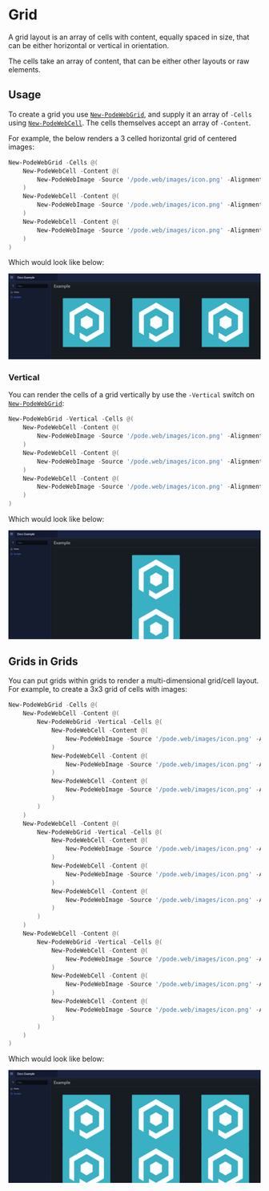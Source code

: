 # Grid

A grid layout is an array of cells with content, equally spaced in size, that can be either horizontal or vertical in orientation.

The cells take an array of content, that can be either other layouts or raw elements.

## Usage

To create a grid you use [`New-PodeWebGrid`](../../../Functions/Layouts/New-PodeWebGrid), and supply it an array of `-Cells` using [`New-PodeWebCell`](../../../Functions/Layouts/New-PodeWebCell). The cells themselves accept an array of `-Content`.

For example, the below renders a 3 celled horizontal grid of centered images:

```powershell
New-PodeWebGrid -Cells @(
    New-PodeWebCell -Content @(
        New-PodeWebImage -Source '/pode.web/images/icon.png' -Alignment Center
    )
    New-PodeWebCell -Content @(
        New-PodeWebImage -Source '/pode.web/images/icon.png' -Alignment Center
    )
    New-PodeWebCell -Content @(
        New-PodeWebImage -Source '/pode.web/images/icon.png' -Alignment Center
    )
)
```

Which would look like below:

![grid_hori_cells](../../../images/grid_hori_cells.png)

### Vertical

You can render the cells of a grid vertically by use the `-Vertical` switch on [`New-PodeWebGrid`](../../../Functions/Layouts/New-PodeWebGrid):

```powershell
New-PodeWebGrid -Vertical -Cells @(
    New-PodeWebCell -Content @(
        New-PodeWebImage -Source '/pode.web/images/icon.png' -Alignment Center
    )
    New-PodeWebCell -Content @(
        New-PodeWebImage -Source '/pode.web/images/icon.png' -Alignment Center
    )
    New-PodeWebCell -Content @(
        New-PodeWebImage -Source '/pode.web/images/icon.png' -Alignment Center
    )
)
```

Which would look like below:

![grid_vert_cells](../../../images/grid_vert_cells.png)

## Grids in Grids

You can put grids within grids to render a multi-dimensional grid/cell layout. For example, to create a 3x3 grid of cells with images:

```powershell
New-PodeWebGrid -Cells @(
    New-PodeWebCell -Content @(
        New-PodeWebGrid -Vertical -Cells @(
            New-PodeWebCell -Content @(
                New-PodeWebImage -Source '/pode.web/images/icon.png' -Alignment Center
            )
            New-PodeWebCell -Content @(
                New-PodeWebImage -Source '/pode.web/images/icon.png' -Alignment Center
            )
            New-PodeWebCell -Content @(
                New-PodeWebImage -Source '/pode.web/images/icon.png' -Alignment Center
            )
        )
    )
    New-PodeWebCell -Content @(
        New-PodeWebGrid -Vertical -Cells @(
            New-PodeWebCell -Content @(
                New-PodeWebImage -Source '/pode.web/images/icon.png' -Alignment Center
            )
            New-PodeWebCell -Content @(
                New-PodeWebImage -Source '/pode.web/images/icon.png' -Alignment Center
            )
            New-PodeWebCell -Content @(
                New-PodeWebImage -Source '/pode.web/images/icon.png' -Alignment Center
            )
        )
    )
    New-PodeWebCell -Content @(
        New-PodeWebGrid -Vertical -Cells @(
            New-PodeWebCell -Content @(
                New-PodeWebImage -Source '/pode.web/images/icon.png' -Alignment Center
            )
            New-PodeWebCell -Content @(
                New-PodeWebImage -Source '/pode.web/images/icon.png' -Alignment Center
            )
            New-PodeWebCell -Content @(
                New-PodeWebImage -Source '/pode.web/images/icon.png' -Alignment Center
            )
        )
    )
)
```

Which would look like below:

![grid_multi_cells](../../../images/grid_multi_cells.png)
